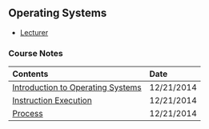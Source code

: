 ## Operating Systems

- [Lecturer](http://cs.gmu.edu/~simon/)

### Course Notes
|Contents| Date|
|:----|:----|
|[Introduction to Operating Systems](http://hwang14.blogspot.com/2014/12/introduction-to-operating-systems.html)| 12/21/2014|
|[Instruction Execution](http://hwang14.blogspot.com/2014/12/instruction-execution.html)| 12/21/2014|
|[Process](http://hwang14.blogspot.com/2014/12/process.html)| 12/21/2014|

